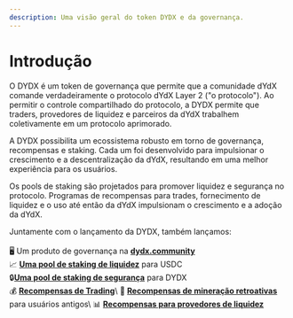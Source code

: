 ```yaml
---
description: Uma visão geral do token DYDX e da governança.
---
```


# Introdução

O DYDX é um token de governança que permite que a comunidade dYdX comande verdadeiramente o protocolo dYdX Layer 2 ("o protocolo"). Ao permitir o controle compartilhado do protocolo, a DYDX permite que traders, provedores de liquidez e parceiros da dYdX trabalhem coletivamente em um protocolo aprimorado.

A DYDX possibilita um ecossistema robusto em torno de governança, recompensas e staking. Cada um foi desenvolvido para impulsionar o crescimento e a descentralização da dYdX, resultando em uma melhor experiência para os usuários.

Os pools de staking são projetados para promover liquidez e segurança no protocolo. Programas de recompensas para trades, fornecimento de liquidez e o uso até então da dYdX impulsionam o crescimento e a adoção da dYdX.

Juntamente com o lançamento da DYDX, também lançamos:\
\
 🖥️ Um produto de governança na [**dydx.community**](https://dydx.community)\
 📈 [**Uma pool de staking de liquidez**](staking-pools/liquidity-staking-pool.md) para USDC\
 🔒[**Uma pool de staking de segurança**](staking-pools/safety-staking-pool.md) para DYDX\
 💰 [**Recompensas de Trading**](rewards/trading-rewards.md)\ 
 💸 [**Recompensas de mineração retroativas**](rewards/retroactive-mining-rewards.md) para usuários antigos\ 
 📊 [**Recompensas para provedores de liquidez**](rewards/liquidity-provider-rewards.md)
